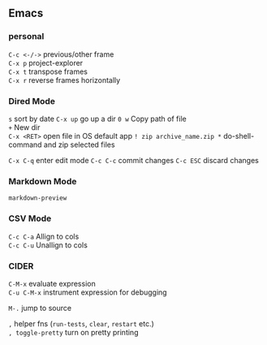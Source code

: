 ## Emacs

### personal
`C-c <-/->` previous/other frame  
`C-x p` project-explorer  
`C-x t` transpose frames  
`C-x r` reverse frames horizontally  



### Dired Mode

`s` sort by date
`C-x up` go up a dir
`0 w` Copy path of file  
`+` New dir  
`C-x <RET>` open file in OS default app
`! zip archive_name.zip *` do-shell-command and zip selected files

`C-x C-q` enter edit mode
`C-c C-c` commit changes
`C-c ESC` discard changes


### Markdown Mode

`markdown-preview`


### CSV Mode

`C-c C-a` Allign to cols  
`C-c C-u` Unallign to cols


### CIDER

`C-M-x` evaluate expression  
`C-u C-M-x` instrument expression for debugging

`M-.` jump to source

`,` helper fns (`run-tests`, `clear`, `restart` etc.)  
`, toggle-pretty` turn on pretty printing
